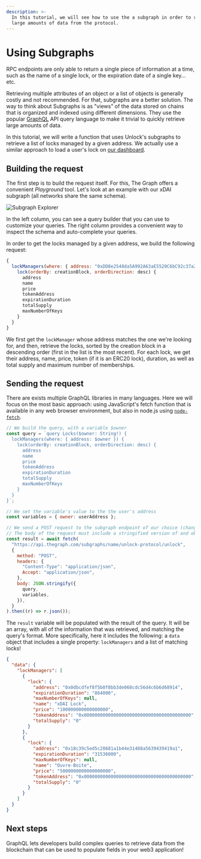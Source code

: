 ```yaml
---
description: >-
  In this tutorial, we will see how to use the a subgraph in order to retrieve
  large amounts of data from the protocol.
---
```


# Using Subgraphs

RPC endpoints are only able to return a single piece of information at a time, such as the name of a single lock, or the expiration date of a single key... etc.

Retrieving multiple attributes of an object or a list of objects is generally costly and not recommended. For that, subgraphs are a better solution. The way to think about Subgraphs is as "views" of the data stored on chains that is organized and indexed using different dimensions. They use the popular [GraphQL](https://graphql.org) API query language to make it trivial to quickly retrieve large amounts of data.

In this tutorial, we will write a function that uses Unlock's subgraphs to retrieve a list of locks managed by a given address. We actually use a similar approach to load a user's lock on [our dashboard](https://app.unlock-protocol.com/dashboard).

## Building the request

The first step is to build the request itself. For this, The Graph offers a convenient _Playground_ tool. Let's look at an example with our xDAI subgraph (all networks share the same schema).

![Subgraph Explorer](/img/developers/subgraph-explorer.png)

In the left column, you can see a query builder that you can use to customize your queries. The right column provides a convenient way to inspect the schema and auto-complete your queries.

In order to get the locks managed by a given address, we build the following request:

```javascript
{
  lockManagers(where: { address: "0xDD8e2548da5A992A63aE5520C6bC92c37a2Bcc44" }) {
    lock(orderBy: creationBlock, orderDirection: desc) {
      address
      name
      price
      tokenAddress
      expirationDuration
      totalSupply
      maxNumberOfKeys
    }
  }
}
```

We first get the `lockManager` whose address matches the one we're looking for, and then, retrieve the locks, sorted by the creation block in a descending order (first in the list is the most recent). For each lock, we get their address, name, price, token (if it is an ERC20 lock), duration, as well as total supply and maximum number of memberships.

## Sending the request

There are exists multiple GraphQL libraries in many languages. Here we will focus on the most basic approach: using JavaScript's fetch function that is available in any web browser environment, but also in node.js using [`node-fetch`](https://www.npmjs.com/package/node-fetch).

```javascript
// We build the query, with a variable $owner
const query = `query Locks($owner: String!) {
  lockManagers(where: { address: $owner }) {
    lock(orderBy: creationBlock, orderDirection: desc) {
      address
      name
      price
      tokenAddress
      expirationDuration
      totalSupply
      maxNumberOfKeys
    }
  }
}`;

// We set the variable's value to the the user's address
const variables = { owner: userAddress };

// We send a POST request to the subgraph endpoint of our choice (change if using a different network!)
// The body of the request must include a stringified version of and object built with the query and variables
const result = await fetch(
  "https://api.thegraph.com/subgraphs/name/unlock-protocol/unlock",
  {
    method: "POST",
    headers: {
      "Content-Type": "application/json",
      Accept: "application/json",
    },
    body: JSON.stringify({
      query,
      variables,
    }),
  }
).then((r) => r.json());
```

The `result` variable will be populated with the result of the query. It will be an array, with all of the information that was retrieved, and matching the query's format. More specifically, here it includes the following: a `data` object that includes a single property: `lockManagers` and a list of matching locks!

```json
{
  "data": {
    "lockManagers": [
      {
        "lock": {
          "address": "0x0dbcdfef8f5b0f8bb3de068cdc56d4c6b6d68914",
          "expirationDuration": "864000",
          "maxNumberOfKeys": null,
          "name": "xDAI Lock",
          "price": "100000000000000000",
          "tokenAddress": "0x0000000000000000000000000000000000000000",
          "totalSupply": "0"
        }
      },
      {
        "lock": {
          "address": "0x18c39c5ed5c28681a1b44e31488a5639439419a1",
          "expirationDuration": "31536000",
          "maxNumberOfKeys": null,
          "name": "Ouvre-Boite",
          "price": "5000000000000000000",
          "tokenAddress": "0x0000000000000000000000000000000000000000",
          "totalSupply": "0"
        }
      }
    ]
  }
}
```

## Next steps

GraphQL lets developers build complex queries to retrieve data from the blockchain that can be used to populate fields in your web3 application!
